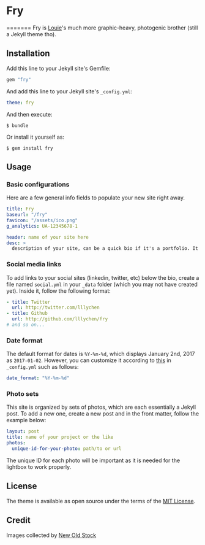 # Fry
=======
Fry is [Louie](https://github.com/lllychen/louie)'s much more graphic-heavy, photogenic brother (still a Jekyll theme tho).


## Installation
Add this line to your Jekyll site's Gemfile:

```ruby
gem "fry"
```

And add this line to your Jekyll site's `_config.yml`:

```yaml
theme: fry
```

And then execute:

    $ bundle

Or install it yourself as:

    $ gem install fry

## Usage
### Basic configurations
Here are a few general info fields to populate your new site right away.

```yaml
title: Fry
baseurl: "/fry"
favicon: "/assets/ico.png"
g_analytics: UA-12345678-1

header: name of your site here
desc: >
  description of your site, can be a quick bio if it's a portfolio. It supports HTML so add your links, imgs, whatever!
```

### Social media links
To add links to your social sites (linkedin, twitter, etc) below the bio, create a file named `social.yml` in your `_data` folder (which you may not have created yet). Inside it, follow the following format:

```yaml
- title: Twitter
  url: http://twitter.com/lllychen
- title: Github
  url: http://github.com/lllychen/fry
# and so on...
```

### Date format
The default format for dates is `%Y-%m-%d`, which displays January 2nd, 2017 as `2017-01-02`. However, you can customize it according to [this](http://jekyll.tips/jekyll-casts/date-formatting/#date) in `_config.yml` such as follows:

```yaml
date_format: "%Y-%m-%d"
```

### Photo sets
This site is organized by sets of photos, which are each essentially a Jekyll post. To add a new one, create a new post and in the front matter, follow the example below:

```yaml
layout: post
title: name of your project or the like
photos:
  unique-id-for-your-photo: path/to or url
```

The unique ID for each photo will be important as it is needed for the lightbox to work properly.

## License
The theme is available as open source under the terms of the [MIT License](http://opensource.org/licenses/MIT).

## Credit
Images collected by [New Old Stock](http://nos.twnsnd.co/)
